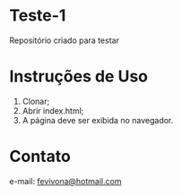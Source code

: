 # Teste-1

Repositório criado para testar

# Instruções de Uso

1. Clonar;
2. Abrir index.html;
3. A página deve ser exibida no navegador.

# Contato
e-mail: fevivona@hotmail.com
